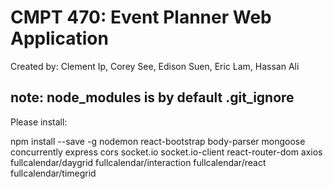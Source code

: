 # CMPT 470: Event Planner Web Application

Created by: Clement Ip, Corey See, Edison Suen, Eric Lam, Hassan Ali

## note: node_modules is by default .git_ignore

Please install:

npm install --save -g
    nodemon
    react-bootstrap
    body-parser
    mongoose
    concurrently
    express
    cors
    socket.io
    socket.io-client
    react-router-dom
    axios
    fullcalendar/daygrid
    fullcalendar/interaction
    fullcalendar/react
    fullcalendar/timegrid
